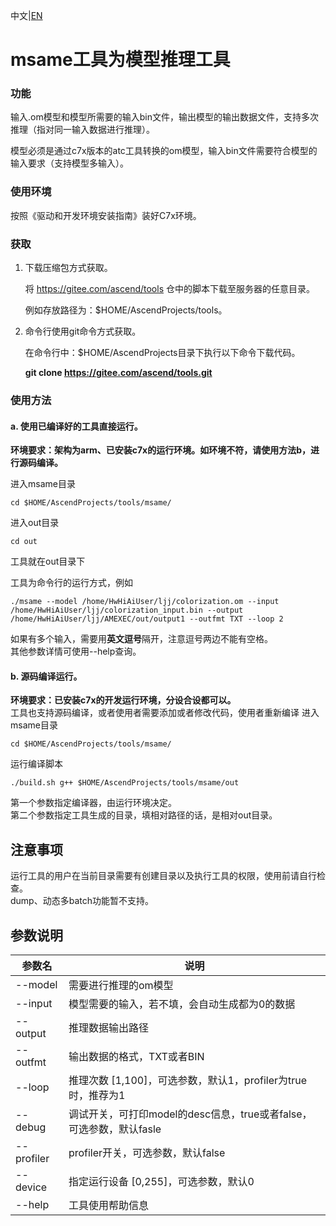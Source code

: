 中文|[EN](README_EN.md)

# msame工具为模型推理工具

### 功能
输入.om模型和模型所需要的输入bin文件，输出模型的输出数据文件，支持多次推理（指对同一输入数据进行推理）。

模型必须是通过c7x版本的atc工具转换的om模型，输入bin文件需要符合模型的输入要求（支持模型多输入）。

### 使用环境
按照《驱动和开发环境安装指南》装好C7x环境。

### 获取
1. 下载压缩包方式获取。

   将 https://gitee.com/ascend/tools 仓中的脚本下载至服务器的任意目录。

   例如存放路径为：$HOME/AscendProjects/tools。

2. 命令行使用git命令方式获取。

   在命令行中：$HOME/AscendProjects目录下执行以下命令下载代码。

   **git clone https://gitee.com/ascend/tools.git**


### 使用方法
#### a. 使用已编译好的工具直接运行。   

 **环境要求：架构为arm、已安装c7x的运行环境。如环境不符，请使用方法b，进行源码编译。** 
  
进入msame目录
```
cd $HOME/AscendProjects/tools/msame/
```
进入out目录
```
cd out
```
工具就在out目录下


工具为命令行的运行方式，例如
```
./msame --model /home/HwHiAiUser/ljj/colorization.om --input /home/HwHiAiUser/ljj/colorization_input.bin --output /home/HwHiAiUser/ljj/AMEXEC/out/output1 --outfmt TXT --loop 2
```
如果有多个输入，需要用**英文逗号**隔开，注意逗号两边不能有空格。  
其他参数详情可使用--help查询。


#### b. 源码编译运行。
 **环境要求：已安装c7x的开发运行环境，分设合设都可以。**   
工具也支持源码编译，或者使用者需要添加或者修改代码，使用者重新编译
进入msame目录
```
cd $HOME/AscendProjects/tools/msame/
```
运行编译脚本
```
./build.sh g++ $HOME/AscendProjects/tools/msame/out
```
第一个参数指定编译器，由运行环境决定。  
第二个参数指定工具生成的目录，填相对路径的话，是相对out目录。

## 注意事项
运行工具的用户在当前目录需要有创建目录以及执行工具的权限，使用前请自行检查。  
dump、动态多batch功能暂不支持。

## 参数说明

| 参数名   | 说明                            |
| -------- | ------------------------------- |
| --model  | 需要进行推理的om模型            |
| --input  | 模型需要的输入，若不填，会自动生成都为0的数据                  |
| --output | 推理数据输出路径                |
| --outfmt | 输出数据的格式，TXT或者BIN      |
| --loop   | 推理次数 [1,100]，可选参数，默认1，profiler为true时，推荐为1 |
| --debug   | 调试开关，可打印model的desc信息，true或者false，可选参数，默认fasle |
| --profiler   | profiler开关，可选参数，默认false |
| --device   | 指定运行设备 [0,255]，可选参数，默认0 |
| --help   | 工具使用帮助信息                  |
